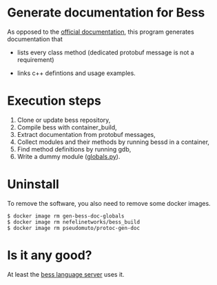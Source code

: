 # Generate documentation for Bess

As opposed to the [official
documentation](https://github.com/NetSys/bess/wiki/Built-In-Modules-and-Ports),
this program generates documentation that

* lists every class method (dedicated protobuf message is not a
  requirement)

* links c++ defintions and usage examples.

# Execution steps

1. Clone or update bess repository,
1. Compile bess with container_build,
1. Extract documentation from protobuf messages,
1. Collect modules and their methods by running bessd in a container,
1. Find method definitions by running gdb,
1. Write a dummy module ([globals.py](https://github.com/nemethf/pyls-bess/blob/master/pyls_bess/bess_doc/globals.py)).

# Uninstall

To remove the software, you also need to remove some docker images.
```
$ docker image rm gen-bess-doc-globals
$ docker image rm nefelinetworks/bess_build
$ docker image rm pseudomuto/protoc-gen-doc
```

# Is it any good?

At least the [bess language
server](https://github.com/nemethf/pyls-bess) uses it.
